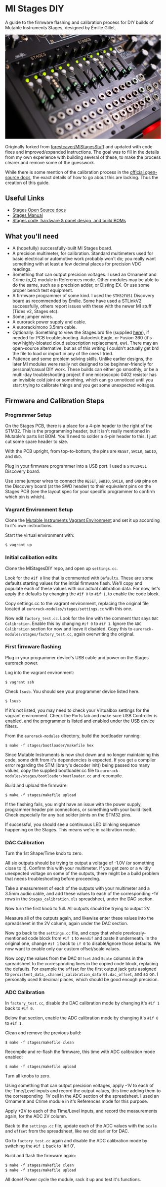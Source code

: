 # MI Stages DIY

A guide to the firmware flashing and calibration process for DIY builds of Mutable Instruments Stages,
designed by Émilie Gillet.

![2x MI stages](stages.jpg)

Originally forked from [forestcaver/MIStagesStuff](https://github.com/forestcaver/MIStagesStuff) and updated with code fixes and 
improved/expanded instructions. The goal was to fill in the details from my own experience with building several of these, to make 
the process clearer and remove some of the guesswork.

While there is some mention of the calibration process in the [official open-source docs](https://pichenettes.github.io/mutable-instruments-documentation/modules/stages/open_source/#calibration),
the exact details of how to go about this are lacking. Thus the creation of this guide.


## Useful Links

- [Stages Open Source
  docs](https://pichenettes.github.io/mutable-instruments-documentation/modules/stages/open_source/#)
- [Stages Manual](https://pichenettes.github.io/mutable-instruments-documentation/modules/stages/)
- [Stages code, hardware & panel design, and build BOMs](https://github.com/pichenettes/eurorack/tree/master/stages)


## What you'll need

- A (hopefully) successfully-built MI Stages board.
- A precision multimeter, for calibration. Standard multimeters used for basic electrical or automotive work probably 
  won't do; you really want something with at least a few decimal places for precision VDC readings.
- Something that can output precision voltages. I used an Ornament and Crime (o_C) module in References mode. Other modules
  may be able to do the same, such as a precision adder, or Disting EX. Or use some proper bench test equipment.
- A firmware programmer of some kind. I used the `STM32F051` Discovery board as recommended by Émilie. Some have used 
  a STLinkV2 successfully, others report issues with these with the newer MI stuff (Tides v2, Stages etc).
- Some jumper wires.
- A eurorack power supply and cable.
- A eurorack/mono 3.5mm cable.
- Optionally: Something to view the Stages.brd file (supplied [here](https://github.com/pichenettes/eurorack/tree/master/stages/hardware_design/pcb)), 
  if needed for PCB troubleshooting. Autodesk Eagle, or Fusion 360 (it's new highly-bloated cloud subscription replacement, ew). 
  There may an open-source alternative, but as of this writing I couldn't actually get brd the file to load or import in any of the ones I tried.
- Patience and some problem solving skills. Unlike earlier designs, the later MI modules were really not designed to be beginner-friendly for 
  personal/casual DIY work. These builds can either go smoothly, or be a multi-day troubleshooting project if 
  one microscopic 0402 resistor has an invisible cold joint or something, which can go unnoticed until you start trying
  to calibrate things and you get some unexpected voltages.


## Firmware and Calibration Steps

### Programmer Setup

On the Stages PCB, there is a place for a 4-pin header to the right of the STM32. This is the programming header, but 
it isn't really mentioned in Mutable's parts list BOM. You'll need to solder a 4-pin header to this. I just cut some
spare header to size. 

With the PCB upright, from top-to-bottom, the pins are `RESET`, `SWCLK`, `SWDIO`, and `GND`.

Plug in your firmware programmer into a USB port. I used a `STM32F051` Discovery board.

Use some jumper wires to connect the `RESET`, `SWDIO`, `SWCLK`, and `GND` pins on the Discovery board (at the
SWD header) to their equivalent pins on the Stages PCB (see the layout spec for your specific programmer to confirm which 
pin is which).


### Vagrant Environment Setup

Clone the [Mutable Instruments Vagrant Environment](https://github.com/pichenettes/mutable-dev-environment) and set
it up according to it's own instructions. 

Start the virtual environment with: 

```console
$ vagrant up
```


### Initial calibation edits

Clone the MIStagesDIY repo, and open up `settings.cc`. 

Look for the `#if 0` line that is commented with `Defaults`. These are some defaults starting values for the initial 
firmware flash. We'll copy and populate each of these values with our actual calibration data. For now, let's apply 
the defaults by changing the `#if 0` to `#if 1`, to enable the code block.

Copy settings.cc to the vagrant environment, replacing the original file located at `eurorack-modules/stages/settings.cc` 
with this one.

Now edit `factory_test.cc`. Look for the line with the comment that says `DAC Calibration`. Enable this by changing
`#if 0` to `#if 1`. Ignore the `ADC Calibration` section for now and leave it disabled. Copy this to 
`eurorack-modules/stages/factory_test.cc`, again overwriting the original.


### First firmware flashing

Plug in your programmer device's USB cable and power on the Stages eurorack power.

Log into the vagrant environment: 

```console
$ vagrant ssh
```

Check `lsusb`. You should see your programmer device listed here. 

```console
$ lsusb
```

If it's not listed, you may need to check your Virtualbox settings for the vagrant environment. Check the Ports 
tab and make sure USB Controller is enabled, and the programmer is listed and enabled under the USB device filters.

From the `eurorack-modules` directory, build the bootloader running: 

```console
$ make -f stages/bootloader/makefile hex
```

Since Mutable Instruments is now shut down and no longer maintaining this code, some drift from it's dependencies is expected. If you get a 
compiler error regarding the STM library's decoder Init() being passed too many values, copy the supplied bootloader.cc file to 
`eurorack-modules/stages/bootloader/boatloader.cc` and recompile.

Build and upload the firmware: 

```console
$ make -f stages/makefile upload
```

If the flashing fails, you might have an issue with the power supply, programmer header pin connections, or 
something with your build itself. Check especially for any bad solder joints on the STM32 pins.

If successful, you should see a continuous LED blinking sequence happening on the Stages. This means we're in 
calibration mode.


### DAC Calibration

Turn the 1st Shape/Time knob to zero. 

All six outputs should be trying to output a voltage of -1.0V (or something close to it). Confirm this with your multimeter. 
If you get zero or a wildly unexpected voltage on some of the outputs, there might be a build problem that needs troubleshooting before proceeding.

Take a measurement of each of the outputs with your multimeter and a 3.5mm audio cable, and add these values to each of the 
corresponding -1V rows in the `Stages_calibration.xls` spreadsheet, under the DAC section.

Now turn the first knob to full. All outputs should be trying to output 2V.

Measure all of the outputs again, and likewise enter these values into the spreadsheet in the 2V column, again under
the DAC section.

Now go back to the `settings.cc` file, and copy that whole previously-mentioned code block from `#if 1` to `#endif` and
paste it underneath. In the original one, change `#if 1` back to `if 0` to disable/ignore those defaults. We now want to
enable only our custom offset/scale values.

Now copy the values from the DAC `Offset` and `Scale` columns in the spreadsheet to the corresponding lines in the copied
code block, replacing the defaults. For example the `offset` for the first output jack gets assigned to 
`persistent_data_.channel_calibration_data[0].dac_offset`, and so on. I personally used 8 decimal places, which should be good
enough precision.


### ADC Calibration

In `factory_test.cc`, disable the DAC calibration mode by changing it's `#if 1` back to `#if 0`.

Below that section, enable the ADC calibration mode by changing it's `#if 0` to `#if 1`.

Clean and remove the previous build: 

```console
$ make -f stages/makefile clean
```

Recompile and re-flash the firmware, this time with ADC calibration mode enabled:
```console
$ make -f stages/makefile upload
```

Turn all knobs to zero.

Using something that can output precision voltages, apply -1V to each of the Time/Level inputs and record the output
values, this time adding them to the corresponding -1V cell in the ADC section of the spreadsheet. I used an Ornament
and Crime module in it's References mode for this purpose.

Apply +2V to each of the Time/Level inputs, and record the measurements again, for the ADC 2V column.

Back to the `settings.cc` file, update each of the ADC values with the `scale` and `offset` from the spreadsheet, like
we did earlier for DAC.

Go to `factory_test.cc` again and disable the ADC calibration mode by switching the `#if 1` back to `#if 0'.

Build and flash the firmware again: 

```console
$ make -f stages/makefile clean
$ make -f stages/makefile upload
```

All done! Power cycle the module, rack it up and test it's functions.

